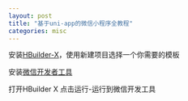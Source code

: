 ```yaml
---
layout: post
title: "基于uni-app的微信小程序全教程"
categories: misc
---
```

安装[HBuilder-X][HBuilder-X]，使用新建项目选择一个你需要的模板

安装[微信开发者工具][kaifa-wx]

打开HBuilder X 点击运行-运行到微信开发工具

[HBuilder-X]: https://www.dcloud.io/hbuilderx.html
[kaifa-wx]: https://developers.weixin.qq.com/miniprogram/dev/devtools/download.html